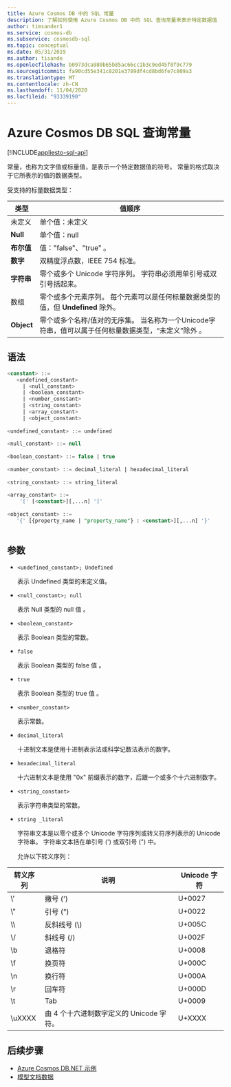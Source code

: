 ```yaml
---
title: Azure Cosmos DB 中的 SQL 常量
description: 了解如何使用 Azure Cosmos DB 中的 SQL 查询常量来表示特定数据值
author: timsander1
ms.service: cosmos-db
ms.subservice: cosmosdb-sql
ms.topic: conceptual
ms.date: 05/31/2019
ms.author: tisande
ms.openlocfilehash: b0973dca980b65b85ac66cc1b3c9ed45f0f9c779
ms.sourcegitcommit: fa90cd55e341c8201e3789df4cd8bd6fe7c809a3
ms.translationtype: MT
ms.contentlocale: zh-CN
ms.lasthandoff: 11/04/2020
ms.locfileid: "93339190"
---
```

# <a name="azure-cosmos-db-sql-query-constants"></a>Azure Cosmos DB SQL 查询常量  
[!INCLUDE[appliesto-sql-api](includes/appliesto-sql-api.md)]

 常量，也称为文字值或标量值，是表示一个特定数据值的符号。 常量的格式取决于它所表示的值的数据类型。  
  
 受支持的标量数据类型：   
  
|类型 |值顺序 |  
|-|-|  
|未定义 |单个值：未定义 |  
|**Null**|单个值：null |  
|**布尔值**|值："false"、"true"   。|  
|**数字**|双精度浮点数，IEEE 754 标准。|  
|**字符串**|零个或多个 Unicode 字符序列。 字符串必须用单引号或双引号括起来。|  
|数组 |零个或多个元素序列。 每个元素可以是任何标量数据类型的值，但 **Undefined** 除外。|  
|**Object**|零个或多个名称/值对的无序集。 当名称为一个Unicode字符串，值可以属于任何标量数据类型，“未定义”除外  。|  
  
## <a name="syntax"></a><a name="bk_syntax"></a>语法
  
```sql  
<constant> ::=  
   <undefined_constant>  
     | <null_constant>   
     | <boolean_constant>   
     | <number_constant>   
     | <string_constant>   
     | <array_constant>   
     | <object_constant>   
  
<undefined_constant> ::= undefined  
  
<null_constant> ::= null  
  
<boolean_constant> ::= false | true  
  
<number_constant> ::= decimal_literal | hexadecimal_literal  
  
<string_constant> ::= string_literal  
  
<array_constant> ::=  
    '[' [<constant>][,...n] ']'  
  
<object_constant> ::=   
   '{' [{property_name | "property_name"} : <constant>][,...n] '}'  
  
```  
  
##  <a name="arguments"></a><a name="bk_arguments"></a> 参数
  
* `<undefined_constant>; Undefined`  
  
  表示 Undefined 类型的未定义值。  
  
* `<null_constant>; null`  
  
  表示 Null 类型的 null 值 。  
  
* `<boolean_constant>`  
  
  表示 Boolean 类型的常数。  
  
* `false`  
  
  表示 Boolean 类型的 false 值  。  
  
* `true`  
  
  表示 Boolean 类型的 true 值  。  
  
* `<number_constant>`  
  
  表示常数。  
  
* `decimal_literal`  
  
  十进制文本是使用十进制表示法或科学记数法表示的数字。  
  
* `hexadecimal_literal`  
  
  十六进制文本是使用 "0x" 前缀表示的数字，后跟一个或多个十六进制数字。  
  
* `<string_constant>`  
  
  表示字符串类型的常数。  
  
* `string _literal`  
  
  字符串文本是以零个或多个 Unicode 字符序列或转义符序列表示的 Unicode 字符串。 字符串文本括在单引号 (') 或双引号 (") 中。  
  
  允许以下转义序列：  
  
|**转义序列**|**说明**|**Unicode 字符**|  
|-|-|-|  
|\\'|撇号 (')|U+0027|  
|\\"|引号 (")|U+0022|  
|\\\ |反斜线号 (\\)|U+005C|  
|\\/|斜线号 (/)|U+002F|  
|\b|退格符|U+0008|  
|\f|换页符|U+000C|  
|\n|换行符|U+000A|  
|\r|回车符|U+000D|  
|\t|Tab|U+0009|  
|\uXXXX|由 4 个十六进制数字定义的 Unicode 字符。|U+XXXX|  

## <a name="next-steps"></a>后续步骤

- [Azure Cosmos DB.NET 示例](https://github.com/Azure/azure-cosmos-dotnet-v3)
- [模型文档数据](modeling-data.md)
